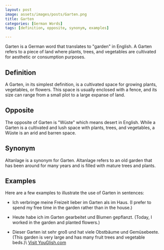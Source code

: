 ```yaml
---
layout: post
image: assets/images/posts/Garten.png
title: Garten
categories: [German Words]
tags: [definition, opposite, synonym, examples]

---
```


Garten is a German word that translates to "garden" in English. A Garten refers to a piece of land where plants, trees, and vegetables are cultivated for aesthetic or consumption purposes.
 
## Definition
A Garten, in its simplest definition, is a cultivated space for growing plants, vegetables, or flowers. This space is usually enclosed with a fence, and its size can range from a small plot to a large expanse of land.

## Opposite
The opposite of Garten is "Wüste" which means desert in English. While a Garten is a cultivated and lush space with plants, trees, and vegetables, a Wüste is an arid and barren space.

## Synonym
Altanlage is a synonym for Garten. Altanlage refers to an old garden that has been around for many years and is filled with mature trees and plants.

## Examples
Here are a few examples to illustrate the use of Garten in sentences:

- Ich verbringe meine Freizeit lieber im Garten als im Haus.
(I prefer to spend my free time in the garden rather than in the house.)

- Heute habe ich im Garten gearbeitet und Blumen gepflanzt.
(Today, I worked in the garden and planted flowers.)

- Dieser Garten ist sehr groß und hat viele Obstbäume und Gemüsebeete.
(This garden is very large and has many fruit trees and vegetable beds.)\ <a id="yg-widget-0" class="youglish-widget" data-query="Garten" data-lang="german" data-components="8412" data-auto-start="0" data-bkg-color="theme_light" data-title="How%20to%20pronounce%20Garten%20in%20German"  rel="nofollow" href="https://youglish.com">Visit YouGlish.com</a><script async src="https://youglish.com/public/emb/widget.js" charset="utf-8"></script>